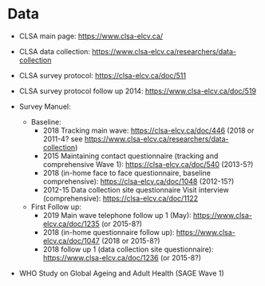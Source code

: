 

# Data
* CLSA main page: https://www.clsa-elcv.ca/
* CLSA data collection: https://www.clsa-elcv.ca/researchers/data-collection
* CLSA survey protocol: https://clsa-elcv.ca/doc/511
* CLSA survey protocol follow up 2014: https://www.clsa-elcv.ca/doc/519
* Survey Manuel:
  - Baseline:
    - 2018 Tracking main wave: https://clsa-elcv.ca/doc/446 (2018 or 2011-4? see https://www.clsa-elcv.ca/researchers/data-collection)
    - 2015 Maintaining contact questionnaire (tracking and comprehensive Wave 1): https://clsa-elcv.ca/doc/540 (2013-5?)
    - 2018 (in-home face to face questionnaire, baseline comprehensive): https://clsa-elcv.ca/doc/1048 (2012-15?)
    - 2012-15 Data collection site questionnaire Visit interview (comprehensive): https://clsa-elcv.ca/doc/1122   
  - First Follow up:
    - 2019 Main wave telephone follow up 1 (May): https://www.clsa-elcv.ca/doc/1235 (or 2015-8?)
    - 2018 (in-home questionnaire follow up): https://www.clsa-elcv.ca/doc/1047 (2018 or 2015-8?)
    - 2018 follow up 1 (data collection site questionnaire): https://www.clsa-elcv.ca/doc/1236 (or 2015-8?)

* WHO Study on Global Ageing and Adult Health (SAGE Wave 1)
